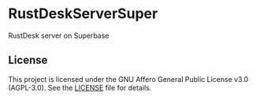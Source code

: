 # RustDeskServerSuper

RustDesk server on Superbase

## License
This project is licensed under the GNU Affero General Public License v3.0 (AGPL-3.0).
See the [LICENSE](./LICENSE) file for details.

